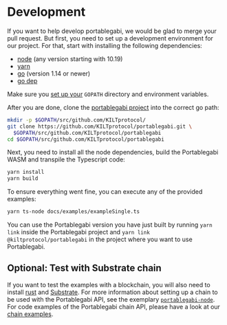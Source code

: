  # Development

If you want to help develop portablegabi, we would be glad to merge your pull request.
But first, you need to set up a development environment for our project.
For that, start with installing the following dependencies:

- [node](https://nodejs.org/en/) (any version starting with 10.19)
- [yarn](https://yarnpkg.com/getting-started)
- [go](https://golang.org/doc/install) (version 1.14 or newer)
- [go dep](https://github.com/golang/dep)

Make sure you [set up your](https://github.com/golang/go/wiki/SettingGOPATH) `GOPATH` directory and environment variables.

After you are done, clone the [portablegabi project](https://github.com/KILTprotocol/portablegabi) into the correct go path:

```bash
mkdir -p $GOPATH/src/github.com/KILTprotocol/
git clone https://github.com/KILTprotocol/portablegabi.git \
  $GOPATH/src/github.com/KILTprotocol/portablegabi
cd $GOPATH/src/github.com/KILTprotocol/portablegabi
```

Next, you need to install all the node dependencies, build the Portablegabi WASM and transpile the Typescript code:

```bash
yarn install
yarn build
```

To ensure everything went fine, you can execute any of the provided examples:

```bash
yarn ts-node docs/examples/exampleSingle.ts
```

You can use the Portablegabi version you have just built by running `yarn link` inside the Portablegabi project and `yarn link @kiltprotocol/portablegabi` in the project where you want to use Portablegabi.

## Optional: Test with Substrate chain

If you want to test the examples with a blockchain, you will also need to install [rust](https://rustup.rs) and [Substrate](https://substrate.dev/docs/en/getting-started/installing-substrate).
For more information about setting up a chain to be used with the Portablegabi API, see the exemplary [`portablegabi-node`](https://github.com/KILTprotocol/portablegabi-node).
For code examples of the Portablegabi chain API, please have a look at our [chain examples](https://github.com/KILTprotocol/portablegabi/tree/develop/docs/examples).
